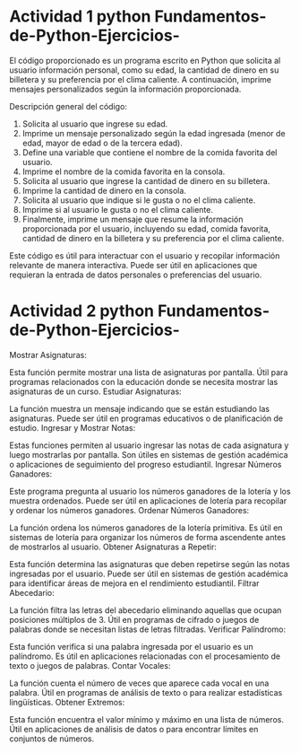 # Actividad 1 python  Fundamentos-de-Python-Ejercicios-
El código proporcionado es un programa escrito en Python que solicita al usuario información personal, como su edad, la cantidad de dinero en su billetera y su preferencia por el clima caliente. A continuación, imprime mensajes personalizados según la información proporcionada.

Descripción general del código:
1. Solicita al usuario que ingrese su edad.
2. Imprime un mensaje personalizado según la edad ingresada (menor de edad, mayor de edad o de la tercera edad).
3. Define una variable que contiene el nombre de la comida favorita del usuario.
4. Imprime el nombre de la comida favorita en la consola.
5. Solicita al usuario que ingrese la cantidad de dinero en su billetera.
6. Imprime la cantidad de dinero en la consola.
7. Solicita al usuario que indique si le gusta o no el clima caliente.
8. Imprime si al usuario le gusta o no el clima caliente.
9. Finalmente, imprime un mensaje que resume la información proporcionada por el usuario, incluyendo su edad, comida favorita, cantidad de dinero en la billetera y su preferencia por el clima caliente.

Este código es útil para interactuar con el usuario y recopilar información relevante de manera interactiva. Puede ser útil en aplicaciones que requieran la entrada de datos personales o preferencias del usuario.
# Actividad 2  python  Fundamentos-de-Python-Ejercicios-
Mostrar Asignaturas:

Esta función permite mostrar una lista de asignaturas por pantalla.
Útil para programas relacionados con la educación donde se necesita mostrar las asignaturas de un curso.
Estudiar Asignaturas:

La función muestra un mensaje indicando que se están estudiando las asignaturas.
Puede ser útil en programas educativos o de planificación de estudio.
Ingresar y Mostrar Notas:

Estas funciones permiten al usuario ingresar las notas de cada asignatura y luego mostrarlas por pantalla.
Son útiles en sistemas de gestión académica o aplicaciones de seguimiento del progreso estudiantil.
Ingresar Números Ganadores:

Este programa pregunta al usuario los números ganadores de la lotería y los muestra ordenados.
Puede ser útil en aplicaciones de lotería para recopilar y ordenar los números ganadores.
Ordenar Números Ganadores:

La función ordena los números ganadores de la lotería primitiva.
Es útil en sistemas de lotería para organizar los números de forma ascendente antes de mostrarlos al usuario.
Obtener Asignaturas a Repetir:

Esta función determina las asignaturas que deben repetirse según las notas ingresadas por el usuario.
Puede ser útil en sistemas de gestión académica para identificar áreas de mejora en el rendimiento estudiantil.
Filtrar Abecedario:

La función filtra las letras del abecedario eliminando aquellas que ocupan posiciones múltiplos de 3.
Útil en programas de cifrado o juegos de palabras donde se necesitan listas de letras filtradas.
Verificar Palíndromo:

Esta función verifica si una palabra ingresada por el usuario es un palíndromo.
Es útil en aplicaciones relacionadas con el procesamiento de texto o juegos de palabras.
Contar Vocales:

La función cuenta el número de veces que aparece cada vocal en una palabra.
Útil en programas de análisis de texto o para realizar estadísticas lingüísticas.
Obtener Extremos:

Esta función encuentra el valor mínimo y máximo en una lista de números.
Útil en aplicaciones de análisis de datos o para encontrar límites en conjuntos de números.
